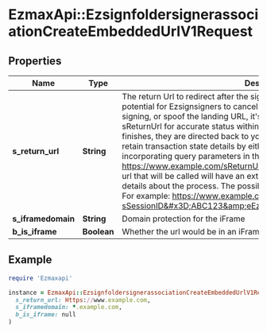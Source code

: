 # EzmaxApi::EzsignfoldersignerassociationCreateEmbeddedUrlV1Request

## Properties

| Name | Type | Description | Notes |
| ---- | ---- | ----------- | ----- |
| **s_return_url** | **String** | The return Url to redirect after the signing is completed  **Warning** Due to the potential for Ezsignsigners to cancel redirection, close their browser post-signing, or spoof the landing URL, it&#39;s advisable not to solely depend on the sReturnUrl for accurate status within your integration.  Once the Ezsignsigner finishes, they are directed back to your application. Your application can retain transaction state details by either storing data in a cookie or incorporating query parameters in the sReturnUrl. For example: https://www.example.com/sReturnUrl?sSessionID&#x3D;ABC123  The actual url that will be called will have an extra url parameter appended to give details about the process. The possible values are listed in the table below. For example: https://www.example.com/sReturnUrl?sSessionID&#x3D;ABC123&amp;eEzsignEvent&#x3D;CompletedEzsignfolder   |**Query parameters appended**| |---| |eEzsignEvent|   |**eEzsignEvent**|**Description**| |---|---| |SessionTimeout|The session timed out| |SessionLogout|The Ezsignsigner signed out| |DeclinedTermOfUse|The Ezsignsigner refused the terms| |DeclinedSign|The Ezsignsigner refused to sign| |Reassigned|The Ezsignsigner reassigned his signatures to someone else| |CompletedStep|The Ezsignsigner completed his step. There is other signatures to complete the Ezsigndocument| |CompletedEzsignfolder|The Ezsignfolder is completed. Everyone signed their signatures| | [optional] |
| **s_iframedomain** | **String** | Domain protection for the iFrame | [optional] |
| **b_is_iframe** | **Boolean** | Whether the url would be in an iFrame or not | [optional] |

## Example

```ruby
require 'Ezmaxapi'

instance = EzmaxApi::EzsignfoldersignerassociationCreateEmbeddedUrlV1Request.new(
  s_return_url: Https://www.example.com,
  s_iframedomain: *.example.com,
  b_is_iframe: null
)
```

